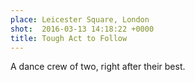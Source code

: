 ```yaml
---
place: Leicester Square, London
shot:  2016-03-13 14:18:22 +0000
title: Tough Act to Follow
---
```


A dance crew of two, right after their best.
